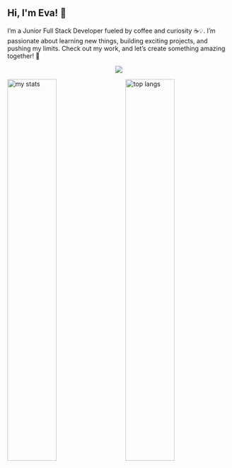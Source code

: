 ## Hi, I'm Eva! 🌱
I’m a Junior Full Stack Developer fueled by coffee and curiosity ☕💡. I’m passionate about learning new things, building exciting projects, and pushing my limits. Check out my work, and let’s create something amazing together! 🚀

<p align="center">
  <a href="https://skillicons.dev">
    <img src="https://skillicons.dev/icons?i=html,css,js,react,nodejs,figma,github,vite,aws" />
  </a>
</p>


<img alt="my stats" align="left" width="47%" src="https://github-readme-stats.vercel.app/api?username=evabytes"/>
<img alt="top langs" align="right" width="47%" src="https://github-readme-stats.vercel.app/api/top-langs/?username=evabytes&layout=compact"/>
